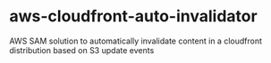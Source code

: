 # aws-cloudfront-auto-invalidator
AWS SAM solution to automatically invalidate content in a cloudfront distribution based on S3 update events
